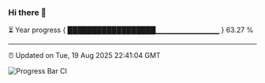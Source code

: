 ### Hi there 👋

⏳ Year progress { ██████████████████▁▁▁▁▁▁▁▁▁▁▁▁ } 63.27 %

---

⏰ Updated on Tue, 19 Aug 2025 22:41:04 GMT

![Progress Bar CI](https://github.com/IshwaranRudhara/GIT-ACTION/workflows/Progress%20Bar%20CI/badge.svg)
